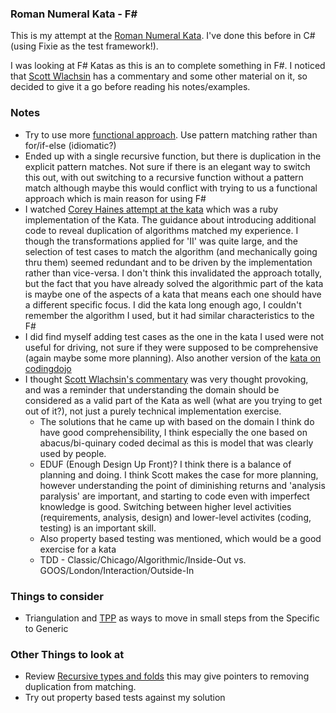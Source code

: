 ﻿### Roman Numeral Kata - F#

This is my attempt at the [Roman Numeral Kata](https://agilekatas.co.uk/katas/romannumerals-kata). I've done this before in C# (using Fixie as the test framework!).

I was looking at F# Katas as this is an to complete something in F#. I noticed that [Scott Wlachsin](https://swlaschin.gitbooks.io/fsharpforfunandprofit/content/posts/roman-numeral-kata.html) has a commentary
and some other material on it, so decided to give it a go before reading his notes/examples.

### Notes

- Try to use more [functional approach](https://fsharpforfunandprofit.com/learning-fsharp/#dos-and-donts). Use pattern matching rather than for/if-else (idiomatic?)
- Ended up with a single recursive function, but there is duplication in the explicit pattern matches. Not sure if there is an elegant way to switch this out, with out switching to a recursive
function without a pattern match although maybe this would conflict with trying to us a functional approach which is main reason for using F#
- I watched [Corey Haines attempt at the kata](http://programmingtour.blogspot.com.au/2012/12/roman-numerals-kata-with-commentary.html) which was a ruby implementation of the Kata. The
guidance about introducing additional code to reveal duplication of algorithms matched my experience. I though the transformations applied for 'II' was quite large, and the selection of test
cases to match the algorithm (and mechanically going thru them) seemed redundant and to be driven by the implementation rather than vice-versa. I don't think this invalidated the approach
totally, but the fact that you have already solved the algorithmic part of the kata is maybe one of the aspects of a kata that means each one should have a different specific focus. I 
did the kata long enough ago, I couldn't remember the algorithm I used, but it had similar characteristics to the F#
- I did find myself adding test cases as the one in the kata I used were not useful for driving, not sure if they were supposed to be comprehensive (again maybe some more planning). Also another
version of the [kata on codingdojo](http://codingdojo.org/cgi-bin/wiki.pl?KataRomanNumerals) 
- I thought [Scott Wlachsin's commentary](https://swlaschin.gitbooks.io/fsharpforfunandprofit/content/posts/roman-numeral-kata.html) was very thought provoking, and was a reminder
that understanding the domain should be considered as a valid part of the Kata as well (what are you trying to get out of it?), not just a purely technical implementation exercise.
    - The solutions that he came up with based on the domain I think do have good comprehensibility, I think especially the one based on abacus/bi-quinary coded decimal as this is model that was clearly used by people. 
    - EDUF (Enough Design Up Front)? I think there is a balance of planning and doing. I think Scott makes the case for more planning, however understanding the point of diminishing returns
    and 'analysis paralysis' are important, and starting to code even with imperfect knowledge is good. Switching between higher level activities (requirements, analysis, design) and lower-level activites
    (coding, testing) is an important skill.  
    - Also property based testing was mentioned, which would be a good exercise for a kata
    - TDD - Classic/Chicago/Algorithmic/Inside-Out vs. GOOS/London/Interaction/Outside-In 

### Things to consider

- Triangulation and [TPP](https://en.wikipedia.org/wiki/Transformation_Priority_Premise) as ways to move in small steps from the Specific to Generic 

### Other Things to look at

- Review [Recursive types and folds](https://swlaschin.gitbooks.io/fsharpforfunandprofit/content/series/recursive-types-and-folds.html) this may give pointers to removing duplication from matching.
- Try out property based tests against my solution